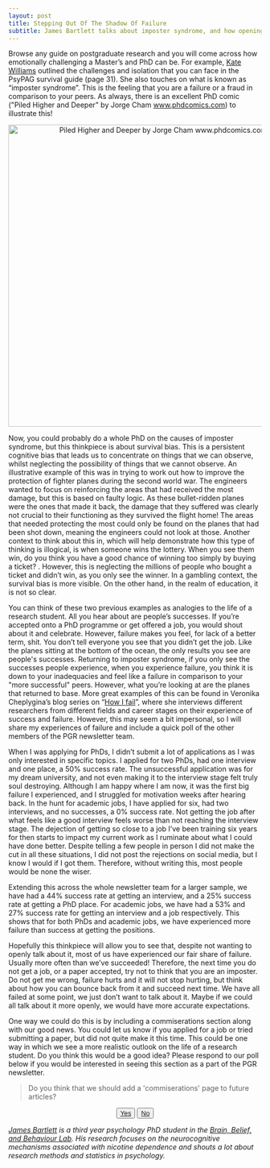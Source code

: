 ```yaml
---
layout: post
title: Stepping Out Of The Shadow Of Failure
subtitle: James Bartlett talks about imposter syndrome, and how opening up about failure can create more realistic expectations of academia.
---
```


Browse any guide on postgraduate research and you will come across how emotionally challenging a Master’s and PhD can be. For example, [Kate Williams](http://www.psypag.co.uk/wp-content/uploads/2015/09/30th-Anniversary-Book.pdf) outlined the challenges and isolation that you can face in the PsyPAG survival guide (page 31). She also touches on what is known as “imposter syndrome”. This is the feeling that you are a failure or a fraud in comparison to your peers. As always, there is an excellent PhD comic ("Piled Higher and Deeper" by Jorge Cham
www.phdcomics.com) to illustrate this!

<center>
  <img src="{{ site.baseurl }}/img/PhD-comic-imposter.png" alt="Piled Higher and Deeper by Jorge Cham
  www.phdcomics.com" width = "600" />
</center>

Now, you could probably do a whole PhD on the causes of imposter syndrome, but this thinkpiece is about survival bias. This is a persistent cognitive bias that leads us to concentrate on things that we can observe, whilst neglecting the possibility of things that we cannot observe. An illustrative example of this was in trying to work out how to improve the protection of fighter planes during the second world war. The engineers wanted to focus on reinforcing the areas that had received the most damage, but this is based on faulty logic. As these bullet-ridden planes were the ones that made it back, the damage that they suffered was clearly not crucial to their functioning as they survived the flight home! The areas that needed protecting the most could only be found on the planes that had been shot down, meaning the engineers could not look at those. Another context to think about this in, which will help demonstrate how this type of thinking is illogical, is when someone wins the lottery. When you see them win, do you think you have a good chance of winning too simply by buying a ticket? . However, this is neglecting the millions of people who bought a ticket and didn’t win, as you only see the winner. In a gambling context, the survival bias is more visible. On the other hand, in the realm of education, it is not so clear.

You can think of these two previous examples as analogies to the life of a research student. All you hear about are people’s successes. If you’re accepted onto a PhD programme or get offered a job, you would shout about it and celebrate. However, failure makes you feel, for lack of a better term, shit. You don’t tell everyone you see that you didn’t get the job. Like the planes sitting at the bottom of the ocean, the only results you see are people's successes. Returning to imposter syndrome, if you only see the successes people experience, when you experience failure, you think it is down to your inadequacies and feel like a failure in comparison to your "more successful" peers. However, what you’re looking at are the planes that returned to base. More great examples of this can be found in Veronika Cheplygina’s blog series on “[How I fail](http://www.veronikach.com/category/how-i-fail/)”, where she interviews different researchers from different fields and career stages on their experience of success and failure. However, this may seem a bit impersonal, so I will share my experiences of failure and include a quick poll of the other members of the PGR newsletter team.

When I was applying for PhDs, I didn’t submit a lot of applications as I was only interested in specific topics. I applied for two PhDs, had one interview and one place, a 50% success rate. The unsuccessful application was for my dream university, and not even making it to the interview stage felt truly soul destroying. Although I am happy where I am now, it was the first big failure I experienced, and I struggled for motivation weeks after hearing back. In the hunt for academic jobs, I have applied for six, had two interviews, and no successes, a 0% success rate. Not getting the job after what feels like a good interview feels worse than not reaching the interview stage. The dejection of getting so close to a job I’ve been training six years for then starts to impact my current work as I ruminate about what I could have done better. Despite telling a few people in person I did not make the cut in all these situations, I did not post the rejections on social media, but I know I would if I got them. Therefore, without writing this, most people would be none the wiser.

Extending this across the whole newsletter team for a larger sample, we have had a 44% success rate at getting an interview, and a 25% success rate at getting a PhD place. For academic jobs, we have had a 53% and 27% success rate for getting an interview and a job respectively. This shows that for both PhDs and academic jobs, we have experienced more failure than success at getting the positions.

Hopefully this thinkpiece will allow you to see that, despite not wanting to openly talk about it, most of us have experienced our fair share of failure. Usually more often than we’ve succeeded! Therefore, the next time you do not get a job, or a paper accepted, try not to think that you are an imposter. Do not get me wrong, failure hurts and it will not stop hurting, but think about how you can bounce back from it and succeed next time. We have all failed at some point, we just don’t want to talk about it. Maybe if we could all talk about it more openly, we would have more accurate expectations.

One way we could do this is by including a commiserations section along with our good news. You could let us know if you applied for a job or tried submitting a paper, but did not quite make it this time. This could be one way in which we see a more realistic outlook on the life of a research student. Do you think this would be a good idea? Please respond to our poll below if you would be interested in seeing this section as a part of the PGR newsletter.

> Do you think that we should add a 'commiserations' page to future articles?

<center>
<button label="FailYes"> <a href="https://hls-pgr-newsletter.github.io/HLS-PGR-newsletter.github.io/CommiserationsYes/"> Yes </a> </button>
<button label="FailNo"> <a href="https://hls-pgr-newsletter.github.io/HLS-PGR-newsletter.github.io/CommiserationsNo/"> No </a> </button>
</center>


*[James Bartlett](http://www.coventry.ac.uk/research/research-directories/researchers/james-bartlett/) is a third year psychology PhD student in the [Brain, Belief, and Behaviour Lab](http://www.coventry.ac.uk/research/areas-of-research/advances-in-behavioural-science/brain-belief-and-behaviour-research/). His research focuses on the neurocognitive mechanisms associated with nicotine dependence and shouts a lot about research methods and statistics in psychology.*
